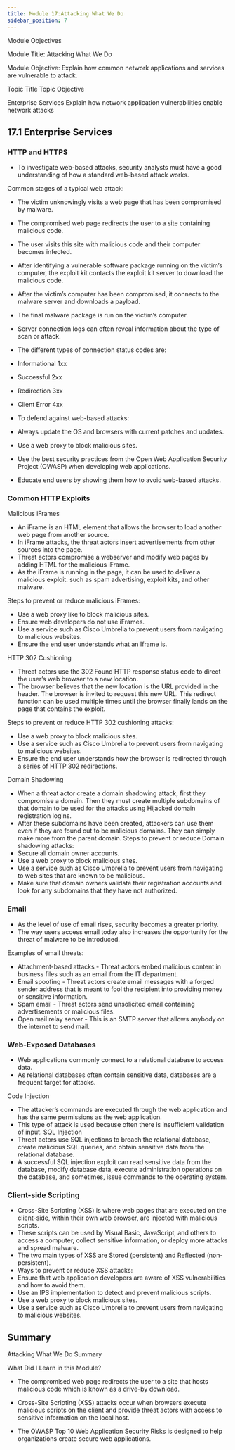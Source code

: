 ```yaml
---
title: Module 17:Attacking What We Do
sidebar_position: 7
---
```


Module Objectives

Module Title: Attacking What We Do

Module Objective: Explain how common network applications and services are vulnerable to attack.

Topic Title Topic Objective

Enterprise Services Explain how network application vulnerabilities enable network attacks

## 17.1 Enterprise Services

### HTTP and HTTPS
- To investigate web-based attacks, security analysts must have a good understanding of how a standard web-based attack works.

Common stages of a typical web attack:
- The victim unknowingly visits a web page that has been compromised by malware.
- The compromised web page redirects the user to a site containing malicious code.
- The user visits this site with malicious code and their computer becomes infected.
- After identifying a vulnerable software package running on the victim’s computer, the exploit kit contacts the exploit kit server to download the malicious code.
- After the victim’s computer has been compromised, it connects to the malware server and downloads a payload.
- The final malware package is run on the victim’s computer.

- Server connection logs can often reveal information about the type of scan or attack.
- The different types of connection status codes are:
- Informational 1xx
- Successful 2xx
- Redirection 3xx
- Client Error 4xx
- To defend against web-based attacks:
- Always update the OS and browsers with current patches and updates.
- Use a web proxy to block malicious sites.
- Use the best security practices from the Open Web Application Security Project (OWASP) when developing web applications.
- Educate end users by showing them how to avoid web-based attacks.

### Common HTTP Exploits

Malicious iFrames
- An iFrame is an HTML element that allows the browser to load another web page from another source.
- In iFrame attacks, the threat actors insert advertisements from other sources into the page.
- Threat actors compromise a webserver and modify web pages by adding HTML for the malicious iFrame.
- As the iFrame is running in the page, it can be used to deliver a malicious exploit. such as spam advertising, exploit kits, and other malware.

Steps to prevent or reduce malicious iFrames:
- Use a web proxy like to block malicious sites.
- Ensure web developers do not use iFrames.
- Use a service such as Cisco Umbrella to prevent users from navigating to malicious websites.
- Ensure the end user understands what an Iframe is.

HTTP 302 Cushioning

- Threat actors use the 302 Found HTTP response status code to direct the user’s web browser to a new location.
- The browser believes that the new location is the URL provided in the header. The browser is invited to request this new URL. This redirect function can be used multiple times until the browser finally lands on the page that contains the exploit. 

Steps to prevent or reduce HTTP 302 cushioning attacks:
- Use a web proxy to block malicious sites.
- Use a service such as Cisco Umbrella to prevent users from navigating to malicious websites.
- Ensure the end user understands how the browser is redirected through a series of HTTP 302 redirections.

Domain Shadowing
- When a threat actor create a domain shadowing attack, first they compromise a domain. Then they must create multiple subdomains of that domain to be used for the attacks using Hijacked domain registration logins.
- After these subdomains have been created, attackers can use them even if they are found out to be malicious domains. They can simply make more from the parent domain. Steps to prevent or reduce Domain shadowing attacks:
- Secure all domain owner accounts.
- Use a web proxy to block malicious sites.
- Use a service such as Cisco Umbrella to prevent users from navigating to web sites that are known to be malicious.
- Make sure that domain owners validate their registration accounts and look for any subdomains that they have not authorized.

### Email
- As the level of use of email rises, security becomes a greater priority.
- The way users access email today also increases the opportunity for the threat of malware to be introduced.

Examples of email threats:
- Attachment-based attacks - Threat actors embed malicious content in business files such as an email from the IT department.
- Email spoofing - Threat actors create email messages with a forged sender address that is meant to fool the recipient into providing money or sensitive information.
- Spam email - Threat actors send unsolicited email containing advertisements or malicious files.
- Open mail relay server - This is an SMTP server that allows anybody on the internet to send mail.

### Web-Exposed Databases
- Web applications commonly connect to a relational database to access data.
- As relational databases often contain sensitive data, databases are a frequent target for attacks.

Code Injection

- The attacker’s commands are executed through the web application and has the same permissions as the web application.
- This type of attack is used because often there is insufficient validation of input. SQL Injection
- Threat actors use SQL injections to breach the relational database, create malicious SQL queries, and obtain sensitive data from the relational database.
- A successful SQL injection exploit can read sensitive data from the database, modify database data, execute administration operations on the database, and sometimes, issue commands to the operating system.

### Client-side Scripting

- Cross-Site Scripting (XSS) is where web pages that are executed on the client-side, within their own web browser, are injected with malicious scripts.
- These scripts can be used by Visual Basic, JavaScript, and others to access a computer, collect sensitive information, or deploy more attacks and spread malware.
- The two main types of XSS are Stored (persistent) and Reflected (non-persistent).
- Ways to prevent or reduce XSS attacks:
- Ensure that web application developers are aware of XSS vulnerabilities and how to avoid them.
- Use an IPS implementation to detect and prevent malicious scripts.
- Use a web proxy to block malicious sites.
- Use a service such as Cisco Umbrella to prevent users from navigating to malicious websites.

## Summary

Attacking What We Do Summary

What Did I Learn in this Module?

- The compromised web page redirects the user to a site that hosts malicious code which is known as a drive-by download.

- Cross-Site Scripting (XSS) attacks occur when browsers execute malicious scripts on the client and provide threat actors with access to sensitive information on the local host.

- The OWASP Top 10 Web Application Security Risks is designed to help organizations create secure web applications.